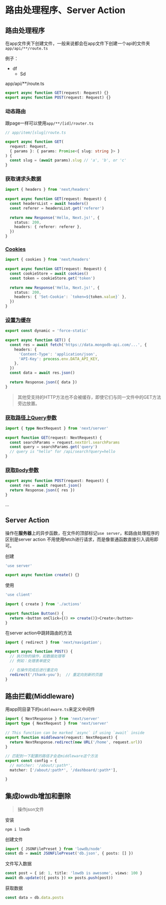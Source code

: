 # 路由处理程序、Server Action

## 路由处理程序

在app文件夹下创建文件，一般来说都会在app文件下创建一个api的文件夹`app/api/**/route.ts`

例子：

- df
  - Sd


app/api/**/route.ts

```ts
export async function GET(request: Request) {}
export async function POST(request: Request) {}
```

### 动态路由

跟page一样可以使用`app/**/[id]/router.ts`

```ts
// app/item/[slug]/route.ts

export async function GET(
  request: Request,
  { params }: { params: Promise<{ slug: string }> }
) {
  const slug = (await params).slug // 'a', 'b', or 'c'
}
```

### 获取请求头数据

```ts
import { headers } from 'next/headers'
 
export async function GET(request: Request) {
  const headersList = await headers()
  const referer = headersList.get('referer')
 
  return new Response('Hello, Next.js!', {
    status: 200,
    headers: { referer: referer },
  })
}
```

### [Cookies](https://nextjs.org/docs/app/building-your-application/routing/route-handlers#cookies)

```ts
import { cookies } from 'next/headers'
 
export async function GET(request: Request) {
  const cookieStore = await cookies()
  const token = cookieStore.get('token')
 
  return new Response('Hello, Next.js!', {
    status: 200,
    headers: { 'Set-Cookie': `token=${token.value}` },
  })
}
```

### [设置为缓存](https://nextjs.org/docs/app/building-your-application/routing/route-handlers#caching)

```ts
export const dynamic = 'force-static'
 
export async function GET() {
  const res = await fetch('https://data.mongodb-api.com/...', {
    headers: {
      'Content-Type': 'application/json',
      'API-Key': process.env.DATA_API_KEY,
    },
  })
  const data = await res.json()
 
  return Response.json({ data })
}
```

> 其他受支持的HTTP方法也不会被缓存，即使它们与同一文件中的GET方法旁边放置。

### [获取路径上Query参数](https://nextjs.org/docs/app/building-your-application/routing/route-handlers#url-query-parameters)

```ts
import { type NextRequest } from 'next/server'
 
export function GET(request: NextRequest) {
  const searchParams = request.nextUrl.searchParams
  const query = searchParams.get('query')
  // query is "hello" for /api/search?query=hello
}
```

### [获取Body参数](https://nextjs.org/docs/app/building-your-application/routing/route-handlers#request-body)

```ts
export async function POST(request: Request) {
  const res = await request.json()
  return Response.json({ res })
}
```

...

## Server Action

操作在**服务器**上的异步函数，在文件的顶部标记`use server`，和路由处理程序的区别是server action 不用使用fetch进行请求，而是像普通函数直接引入调用即可。

创建

```ts
'use server'
 
export async function create() {}
```

使用

```ts
'use client'
 
import { create } from './actions'
 
export function Button() {
  return <button onClick={() => create()}>Create</button>
}
```

在server action中跳转路由的方法

```ts
import { redirect } from 'next/navigation';

export async function POST() {
  // 执行你的操作，如数据处理等
  // 例如：处理表单提交

  // 在操作完成后进行重定向
  redirect('/thank-you');  // 重定向到新的页面
}
```



## 路由拦截(Middleware)

用app同目录下的`middleware.ts`来定义中间件

```ts
import { NextResponse } from 'next/server'
import type { NextRequest } from 'next/server'
 
// This function can be marked `async` if using `await` inside
export function middleware(request: NextRequest) {
  return NextResponse.redirect(new URL('/home', request.url))
}
 
// 匹配到一下配置的路径才会走middleware这个方法
export const config = {
  // matcher: '/about/:path*',
  matcher: ['/about/:path*', '/dashboard/:path*'],

}
```



## 集成lowdb增加和删除

> 操作json文件

安装

```shell
npm i lowdb
```

创建文件

```ts
import { JSONFilePreset } from 'lowdb/node'
const db = await JSONFilePreset('db.json', { posts: [] })
```

文件写入数据

```ts
const post = { id: 1, title: 'lowdb is awesome', views: 100 }
await db.update(({ posts }) => posts.push(post))
```

获取数据

```ts
const data = db.data.posts
```

